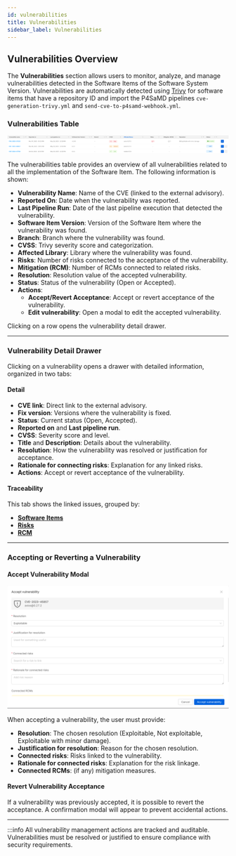 ```yaml
---
id: vulnerabilities
title: Vulnerabilities
sidebar_label: Vulnerabilities
---
```


## Vulnerabilities Overview

The **Vulnerabilities** section allows users to monitor, analyze, and manage vulnerabilities detected in the Software Items of the Software System Version. Vulnerabilities are automatically detected using [Trivy](https://trivy.dev/) for software items that have a repository ID and import the P4SaMD pipelines `cve-generation-trivy.yml` and `send-cve-to-p4samd-webhook.yml`.


### Vulnerabilities Table

![Vulnerabilities table](img/vulnerabilities_table.png)

The vulnerabilities table provides an overview of all vulnerabilities related to all the implementation of the Software Item. The following information is shown:

- **Vulnerability Name**: Name of the CVE (linked to the external advisory).
- **Reported On**: Date when the vulnerability was reported.
- **Last Pipeline Run**: Date of the last pipeline execution that detected the vulnerability.
- **Software Item Version**: Version of the Software Item where the vulnerability was found.
- **Branch**: Branch where the vulnerability was found.
- **CVSS**: Trivy severity score and categorization.
- **Affected Library**: Library where the vulnerability was found.
- **Risks**: Number of risks connected to the acceptance of the vulnerability.
- **Mitigation (RCM)**: Number of RCMs connected to related risks.
- **Resolution**: Resolution value of the accepted vulnerability.
- **Status**: Status of the vulnerability (Open or Accepted).
- **Actions**:  
    - **Accept/Revert Acceptance**: Accept or revert acceptance of the vulnerability.
    - **Edit vulnerability**: Open a modal to edit the accepted vulnerability.

Clicking on a row opens the vulnerability detail drawer.

---

### Vulnerability Detail Drawer


Clicking on a vulnerability opens a drawer with detailed information, organized in two tabs:

#### Detail

- **CVE link**: Direct link to the external advisory.
- **Fix version**: Versions where the vulnerability is fixed.
- **Status**: Current status (Open, Accepted).
- **Reported on** and **Last pipeline run**.
- **CVSS**: Severity score and level.
- **Title** and **Description**: Details about the vulnerability.
- **Resolution**: How the vulnerability was resolved or justification for acceptance.
- **Rationale for connecting risks**: Explanation for any linked risks.
- **Actions**: Accept or revert acceptance of the vulnerability.

#### Traceability

This tab shows the linked issues, grouped by:

- **[Software Items](./software_items.md)**
- **[Risks](./risks.md)**
- **[RCM](./requirements.md)** 

---

### Accepting or Reverting a Vulnerability

#### Accept Vulnerability Modal

![alt text](img/vulnerability_accept_modal.png)

When accepting a vulnerability, the user must provide:

- **Resolution**: The chosen resolution (Exploitable, Not exploitable, Exploitable with minor damage).
- **Justification for resolution**: Reason for the chosen resolution.
- **Connected risks**: Risks linked to the vulnerability.
- **Rationale for connected risks**: Explanation for the risk linkage.
- **Connected RCMs**: (if any) mitigation measures.

#### Revert Vulnerability Acceptance


If a vulnerability was previously accepted, it is possible to revert the acceptance. A confirmation modal will appear to prevent accidental actions.

---

:::info
All vulnerability management actions are tracked and auditable.  
Vulnerabilities must be resolved or justified to ensure compliance with security requirements.

